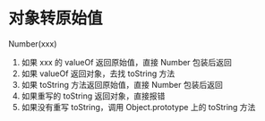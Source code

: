 # 对象转原始值

Number(xxx)
1. 如果 xxx 的 valueOf 返回原始值，直接 Number 包装后返回
2. 如果 valueOf 返回对象，去找 toString 方法
3. 如果 toString 方法返回原始值，直接 Number 包装后返回
4. 如果重写的 toString 返回对象，直接报错
5. 如果没有重写 toString，调用 Object.prototype 上的 toString 方法
